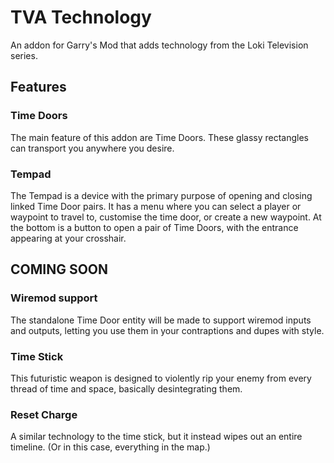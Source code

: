 # TVA Technology
An addon for Garry's Mod that adds technology from the Loki Television series.

## Features

### Time Doors
The main feature of this addon are Time Doors. These glassy rectangles can transport you anywhere you desire.

### Tempad
The Tempad is a device with the primary purpose of opening and closing linked Time Door pairs.
It has a menu where you can select a player or waypoint to travel to, customise the time door, or create a new waypoint.
At the bottom is a button to open a pair of Time Doors, with the entrance appearing at your crosshair.

## COMING SOON

### Wiremod support
The standalone Time Door entity will be made to support wiremod inputs and outputs, letting you use them in your contraptions and dupes with style.

### Time Stick
This futuristic weapon is designed to violently rip your enemy from every thread of time and space, basically desintegrating them.

### Reset Charge
A similar technology to the time stick, but it instead wipes out an entire timeline. (Or in this case, everything in the map.)


